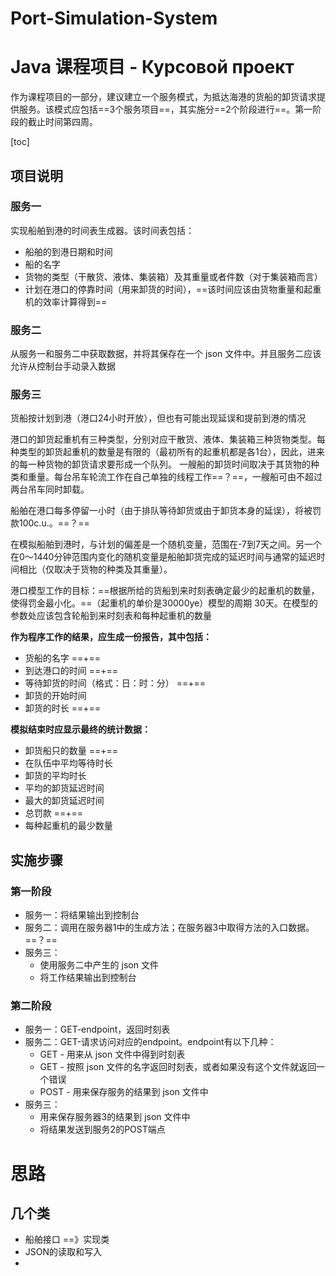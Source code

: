 # Port-Simulation-System

# Java 课程项目 - Курсовой проект

作为课程项目的一部分，建议建立一个服务模式，为抵达海港的货船的卸货请求提供服务。该模式应包括==3个服务项目==，其实施分==2个阶段进行==。第一阶段的截止时间第四周。



[toc]



## 项目说明

### 服务一

实现船舶到港的时间表生成器。该时间表包括：

- 船舶的到港日期和时间
- 船的名字
- 货物的类型（干散货、液体、集装箱）及其重量或者件数（对于集装箱而言）
- 计划在港口的停靠时间（用来卸货的时间），==该时间应该由货物重量和起重机的效率计算得到==



### 服务二

从服务一和服务二中获取数据，并将其保存在一个 json 文件中。并且服务二应该允许从控制台手动录入数据



### 服务三

货船按计划到港（港口24小时开放），但也有可能出现延误和提前到港的情况

港口的卸货起重机有三种类型，分别对应干散货、液体、集装箱三种货物类型。每种类型的卸货起重机的数量是有限的（最初所有的起重机都是各1台），因此，进来的每一种货物的卸货请求要形成一个队列。 一艘船的卸货时间取决于其货物的种类和重量。每台吊车轮流工作在自己单独的线程工作==？==，一艘船可由不超过两台吊车同时卸载。 

船舶在港口每多停留一小时（由于排队等待卸货或由于卸货本身的延误），将被罚款100c.u.。==？==

在模拟船舶到港时，与计划的偏差是一个随机变量，范围在-7到7天之间。另一个在0～1440分钟范围内变化的随机变量是船舶卸货完成的延迟时间与通常的延迟时间相比（仅取决于货物的种类及其重量）。

港口模型工作的目标：==根据所给的货船到来时刻表确定最少的起重机的数量，使得罚金最小化。==（起重机的单价是30000ye）模型的周期 30天。在模型的参数处应该包含轮船到来时刻表和每种起重机的数量

**作为程序工作的结果，应生成一份报告，其中包括：**

- 货船的名字 ==+==
- 到达港口的时间 ==+==
- 等待卸货的时间（格式：日：时：分） ==+==
- 卸货的开始时间
- 卸货的时长 ==+==

**模拟结束时应显示最终的统计数据：**

- 卸货船只的数量 ==+==
- 在队伍中平均等待时长
- 卸货的平均时长
- 平均的卸货延迟时间
- 最大的卸货延迟时间
- 总罚款 ==+==
- 每种起重机的最少数量



## 实施步骤

### 第一阶段

- 服务一：将结果输出到控制台
- 服务二：调用在服务器1中的生成方法；在服务器3中取得方法的入口数据。==？==
- 服务三：
  - 使用服务二中产生的 json 文件
  - 将工作结果输出到控制台

### 第二阶段

- 服务一：GET-endpoint，返回时刻表
- 服务二：GET-请求访问对应的endpoint。endpoint有以下几种：
  - GET - 用来从 json 文件中得到时刻表
  - GET - 按照 json 文件的名字返回时刻表，或者如果没有这个文件就返回一个错误
  - POST - 用来保存服务的结果到 json 文件中
- 服务三：
  - 用来保存服务器3的结果到 json 文件中
  - 将结果发送到服务2的POST端点

# 思路

## 几个类

- 船舶接口 ==》实现类
- JSON的读取和写入
- 

